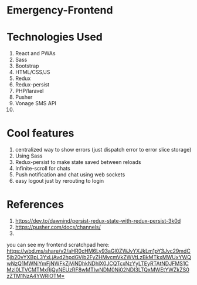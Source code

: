 # Emergency-Frontend

# Technologies Used

1. React and PWAs
2. Sass
3. Bootstrap
4. HTML/CSS/JS
5. Redux
6. Redux-persist
7. PHP/laravel
8. Pusher
9. Vonage SMS API
10.

# Cool features

1. centralized way to show errors (just dispatch error to error slice storage)
2. Using Sass
3. Redux-persist to make state saved between reloads
4. Infinite-scroll for chats
5. Push notification and chat using web sockets
6. easy logout just by rerouting to login

# References

1. https://dev.to/dawnind/persist-redux-state-with-redux-persist-3k0d
2. https://pusher.com/docs/channels/
3.

you can see my frontend scratchpad here: https://wbd.ms/share/v2/aHR0cHM6Ly93aGl0ZWJvYXJkLm1pY3Jvc29mdC5jb20vYXBpL3YxLjAvd2hpdGVib2FyZHMvcmVkZWVtLzBkMTkxMWUxYWQwNzQ1MWNiYmFjNWFkZjViNDhkNDhlX0JCQTcxNzYyLTEyRTAtNDJFMS1CMzI0LTVCMTMxRjQyNEUzRF8wMTIwNDM0Ni02NDI3LTQxMWEtYWZkZS0zZTM1NzA4YWRlOTM=
